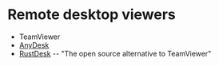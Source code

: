 # Remote desktop viewers

- TeamViewer
- [AnyDesk](https://anydesk.com/en-gb)
- [RustDesk](https://rustdesk.com/) -- "The open source alternative to TeamViewer"

